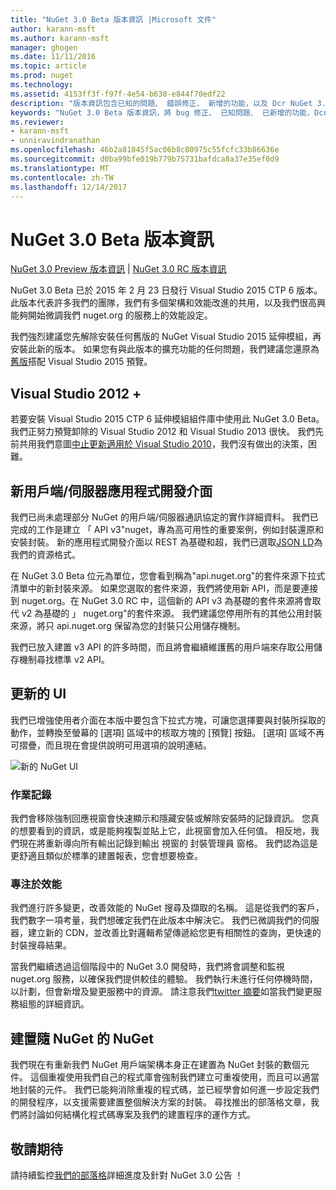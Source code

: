 ```yaml
---
title: "NuGet 3.0 Beta 版本資訊 |Microsoft 文件"
author: karann-msft
ms.author: karann-msft
manager: ghogen
ms.date: 11/11/2016
ms.topic: article
ms.prod: nuget
ms.technology: 
ms.assetid: 4153ff3f-f97f-4e54-b638-e844f70edf22
description: "版本資訊包含已知的問題、 錯誤修正、 新增的功能，以及 Dcr NuGet 3.0 Beta。"
keywords: "NuGet 3.0 Beta 版本資訊，將 bug 修正、 已知問題、 已新增的功能，Dcr"
ms.reviewer:
- karann-msft
- unniravindranathan
ms.openlocfilehash: 46b2a81845f5ac06b8c80975c55fcfc33b86636e
ms.sourcegitcommit: d0ba99bfe019b779b75731bafdca8a37e35ef0d9
ms.translationtype: MT
ms.contentlocale: zh-TW
ms.lasthandoff: 12/14/2017
---
```

# <a name="nuget-30-beta-release-notes"></a>NuGet 3.0 Beta 版本資訊

[NuGet 3.0 Preview 版本資訊](../release-notes/nuget-3.0-preview.md) | [NuGet 3.0 RC 版本資訊](../release-notes/nuget-3.0-rc.md)

NuGet 3.0 Beta 已於 2015 年 2 月 23 日發行 Visual Studio 2015 CTP 6 版本。 此版本代表許多我們的團隊，我們有多個架構和效能改進的共用，以及我們很高興能夠開始微調我們 nuget.org 的服務上的效能設定。

我們強烈建議您先解除安裝任何舊版的 NuGet Visual Studio 2015 延伸模組，再安裝此新的版本。  如果您有與此版本的擴充功能的任何問題，我們建議您還原為[舊版](http://nuget.codeplex.com/downloads/get/909582)搭配 Visual Studio 2015 預覽。

## <a name="visual-studio-2012"></a>Visual Studio 2012 +

若要安裝 Visual Studio 2015 CTP 6 延伸模組組件庫中使用此 NuGet 3.0 Beta。 我們正努力預覽卸除的 Visual Studio 2012 和 Visual Studio 2013 很快。 我們先前共用我們意圖[中止更新適用於 Visual Studio 2010](http://blog.nuget.org/20141002/visual-studio-2010.html)，我們沒有做出的決策，困難。

## <a name="new-clientserver-api"></a>新用戶端/伺服器應用程式開發介面

我們已尚未處理部分 NuGet 的用戶端/伺服器通訊協定的實作詳細資料。 我們已完成的工作是建立 「 API v3"nuget，專為高可用性的重要案例，例如封裝還原和安裝封裝。 新的應用程式開發介面以 REST 為基礎和超，我們已選取[JSON LD](http://json-ld.org)為我們的資源格式。

在 NuGet 3.0 Beta 位元為單位，您會看到稱為"api.nuget.org"的套件來源下拉式清單中的新封裝來源。   如果您選取的套件來源，我們將使用新 API，而是要連接到 nuget.org。在 NuGet 3.0 RC 中，這個新的 API v3 為基礎的套件來源將會取代 v2 為基礎的 」 nuget.org"的套件來源。  我們建議您停用所有的其他公用封裝來源，將只 api.nuget.org 保留為您的封裝只公用儲存機制。

我們已放入建置 v3 API 的許多時間，而且將會繼續維護舊的用戶端來存取公用儲存機制尋找標準 v2 API。

## <a name="updated-ui"></a>更新的 UI

我們已增強使用者介面在本版中要包含下拉式方塊，可讓您選擇要與封裝所採取的動作，並轉換至螢幕的 [選項] 區域中的核取方塊的 [預覽] 按鈕。  [選項] 區域不再可摺疊，而且現在會提供說明可用選項的說明連結。

![新的 NuGet UI](./media/NuGet-3.0-Beta/updated-ui.png)


### <a name="operation-logging"></a>作業記錄

我們會移除強制回應視窗會快速顯示和隱藏安裝或解除安裝時的記錄資訊。  您真的想要看到的資訊，或是能夠複製並貼上它，此視窗會加入任何值。  相反地，我們現在將重新導向所有輸出記錄到輸出 視窗的 封裝管理員 窗格。  我們認為這是更舒適且類似於標準的建置報表，您會想要檢查。


### <a name="focus-on-performance"></a>專注於效能

我們進行許多變更，改善效能的 NuGet 搜尋及擷取的名稱。  這是從我們的客戶，我們數字一項考量，我們想確定我們在此版本中解決它。  我們已微調我們的伺服器，建立新的 CDN，並改善比對邏輯希望傳遞給您更有相關性的查詢，更快速的封裝搜尋結果。

當我們繼續透過這個階段中的 NuGet 3.0 開發時，我們將會調整和監視 nuget.org 服務，以確保我們提供較佳的體驗。  我們執行未進行任何停機時間，以計劃，但會新增及變更服務中的資源。  請注意我們[twitter 摘要](http://twitter.com/nuget)如當我們變更服務組態的詳細資訊。

## <a name="building-nuget-with-nuget"></a>建置隨 NuGet 的 NuGet

我們現在有重新我們 NuGet 用戶端架構本身正在建置為 NuGet 封裝的數個元件。 這個重複使用我們自己的程式庫會強制我們建立可重複使用，而且可以適當地封裝的元件。  我們已能夠消除重複的程式碼，並已經學會如何進一步設定我們的開發程序，以支援需要建置整個解決方案的封裝。  尋找推出的部落格文章，我們將討論如何結構化程式碼專案及我們的建置程序的運作方式。

## <a name="stay-tuned"></a>敬請期待

請持續監控[我們的部落格](http://blog.nuget.org)詳細進度及針對 NuGet 3.0 公告 ！
